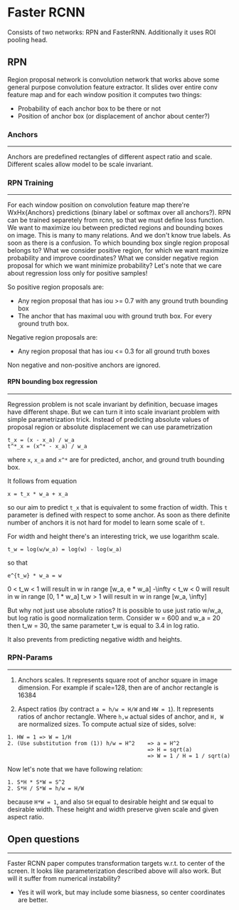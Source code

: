 # Faster RCNN

Consists of two networks: RPN and FasterRNN. Additionally it uses ROI pooling head.

## RPN

Region proposal network is convolution network that works above some general purpose convolution feature extractor.
It slides over entire conv feature map and for each window position it computes two things:
- Probability of each anchor box to be there or not
- Position of anchor box (or displacement of anchor about center?)

### Anchors
***
Anchors are predefined rectangles of different aspect ratio and scale. Different scales allow model to be scale invariant.


### RPN Training
***

For each window position on convolution feature map there're WxHx{Anchors} predictions (binary label or softmax over all anchors?).
RPN can be trained separetely from rcnn, so that we must define loss function. We want to maximize iou between predicted regions and bounding boxes on image.
This is many to many relations. And we don't know true labels. As soon as there is a confusion. 
To which bounding box single region proposal belongs to?
What we consider positive region, for which we want maximize probability and improve coordinates? What we consider negative region proposal for which we want minimize probability? Let's note that we care about regression loss only for positive samples!

So positive region proposals are:
- Any region proposal that has iou >= 0.7 with any ground truth bounding box
- The anchor that has maximal uou with ground truth box. For every ground truth box.

Negative region proposals are:
- Any region proposal that has iou <= 0.3 for all ground truth boxes

Non negative and non-positive anchors are ignored.


#### RPN bounding box regression
***

Regression problem is not scale invariant by definition, becuase images have different shape. But we can turn it into scale invariant problem with simple parametrization trick. 
Instead of predicting absolute values of proposal region or absolute displacement we can use parametrization
```
t_x = (x - x_a) / w_a
t^*_x = (x^* - x_a) / w_a
```
where `x`, `x_a` and `x^*` are for predicted, anchor, and ground truth bounding box.

It follows from equation
```
x = t_x * w_a + x_a
```
so our aim to predict `t_x` that is equivalent to some fraction of width. This `t` parameter is defined with respect to some anchor. As soon as there definite number of anchors it is not hard for model to learn some scale of `t`.

For width and height there's an interesting trick, we use logarithm scale.
```
t_w = log(w/w_a) = log(w) - log(w_a)
```
so that
```
e^{t_w} * w_a = w
```
0 < t_w < 1 will result in w in range [w_a, e * w_a]
-\infty < t_w < 0 will result in w in range [0, 1 * w_a] 
t_w > 1 will result in w in range [w_a, \infty]

But why not just use absolute ratios? 
It is possible to use just ratio w/w_a, but log ratio is good normalization term.
Consider w = 600 and w_a = 20 then t_w = 30, the same parameter t_w is equal to 3.4 in log ratio.

It also prevents from predicting negative width and heights.


### RPN-Params
***

1. Anchors scales. It represents square root of anchor square in image dimension. 
For example if scale=128, then are of anchor rectangle is 16384

2. Aspect ratios (by contract `a = h/w = H/W` and `HW = 1`). It represents ratios of anchor rectangle. Where `h,w` actual sides of anchor, and `H, W` are normalized sizes.
To compute actual size of sides, solve:
```
1. HW = 1 => W = 1/H
2. (Use substitution from (1)) h/w = H^2    => a = H^2
                                            => H = sqrt(a)
                                            => W = 1 / H = 1 / sqrt(a)
```
Now let's note that we have following relation:
```
1. S*H * S*W = S^2
2. S*H / S*W = h/w = H/W
```
because `H*W = 1`, and also `SH` equal to desirable height and `SW` equal to desirable width. 
These height and width preserve given scale and given aspect ratio.


## Open questions
***

Faster RCNN paper computes transformation targets w.r.t. to center of the screen. 
It looks like parameterization described above will also work.
But will it suffer from numerical instability?

- Yes it will work, but may include some biasness, so center coordinates are better.
